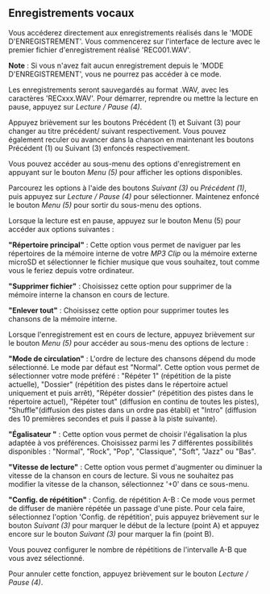 ## Enregistrements vocaux

Vous accéderez directement aux enregistrements réalisés dans le 'MODE D'ENREGISTREMENT'. Vous commencerez sur l'interface de lecture avec le premier fichier d'enregistrement réalisé 'REC001.WAV'. 

**Note** : Si vous n'avez fait aucun enregistrement depuis le 'MODE D'ENREGISTREMENT', vous ne pourrez pas accéder à ce mode.

Les enregistrements seront sauvegardés au format .WAV, avec les caractères 'RECxxx.WAV'. Pour démarrer, reprendre ou mettre la lecture en pause, appuyez sur *Lecture / Pause (4)*.

Appuyez brièvement sur les boutons Précédent (1) et Suivant (3) pour changer au titre précédent/ suivant respectivement. Vous pouvez également reculer ou avancer dans la chanson en maintenant les boutons Précédent (1) ou Suivant (3) enfoncés respectivement.

Vous pouvez accéder au sous-menu des options d'enregistrement en appuyant sur le bouton *Menu (5)* pour afficher les options disponibles. 

Parcourez les options à l'aide des boutons *Suivant (3)* ou *Précédent (1)*, puis appuyez sur *Lecture / Pause (4)* pour sélectionner. Maintenez enfoncé le bouton *Menu (5)* pour sortir du sous-menu des options. 

Lorsque la lecture est en pause, appuyez sur le bouton Menu (5) pour accéder aux options suivantes :

**"Répertoire principal"** : 
Cette option vous permet de naviguer par les répertoires de la mémoire interne de votre *MP3 Clip* ou la mémoire externe microSD et sélectionner le fichier musique que vous souhaitez, tout comme vous le feriez depuis votre ordinateur.

**"Supprimer fichier"** : 
Choisissez cette option pour supprimer de la mémoire interne la chanson en cours de lecture.

**"Enlever tout"** : 
Choisissez cette option pour supprimer toutes les chansons de la mémoire interne.


Lorsque l'enregistrement est en cours de lecture, appuyez brièvement sur le bouton *Menu (5)* pour accéder au sous-menu des options de lecture :

**"Mode de circulation"** : 
L'ordre de lecture des chansons dépend du mode sélectionné. Le mode par défaut est "Normal". Cette option vous permet de sélectionner votre mode préféré : "Répéter 1" (répétition de la piste actuelle), "Dossier" (répétition des pistes dans le répertoire actuel uniquement et puis arrêt), "Répéter dossier" (répétition des pistes dans le répertoire actuel), "Répéter tout" (diffusion en continu de toutes les pistes), "Shuffle"(diffusion des pistes dans un ordre pas établi) et "Intro" (diffusion des 10 premières secondes et puis il passe à la piste suivante).



**"Égalisateur "** : 
Cette option vous permet de choisir l'égalisation la plus adaptée à vos préférences. Choisissez parmi les 7 différentes possibilités disponibles : "Normal", "Rock", "Pop", "Classique", "Soft", "Jazz" ou "Bas".

**"Vitesse de lecture"** :
Cette option vous permet d'augmenter ou diminuer la vitesse de la chanson en cours de lecture. Si vous ne souhaitez pas modifier la vitesse de la chanson, sélectionnez '+0' dans ce sous-menu.

**"Config. de répétition"** : 
Config. de répétition A-B : Ce mode vous permet de diffuser de manière répétée un passage d'une piste. Pour cela faire, sélectionnez l'option 'Config. de répétition', puis appuyez brièvement sur le bouton *Suivant (3)* pour marquer le début de la lecture (point A) et appuyez encore sur le bouton *Suivant (3)* pour marquer la fin (point B). 

Vous pouvez configurer le nombre de répétitions de l'intervalle A-B que vous avez sélectionné.

Pour annuler cette fonction, appuyez brièvement sur le bouton *Lecture / Pause (4)*.
